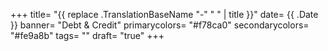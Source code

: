 +++
title= "{{ replace .TranslationBaseName "-" " " | title }}"
date= {{ .Date }}
banner= "Debt & Credit"
primarycolors= "#f78ca0"
secondarycolors= "#fe9a8b"
tags= ""
draft= "true"
+++